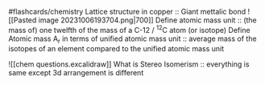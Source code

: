 #flashcards/chemistry 
Lattice structure in copper :: Giant mettalic bond
![[Pasted image 20231006193704.png|700]]
Define atomic mass unit :: (the mass of) one twelfth of the mass of a C-12 / <sup>12</sup>C atom (or isotope)
Define Atomic mass A<sub>r</sub> in terms of unified atomic mass unit :: average mass of the isotopes of an element compared to the unified atomic mass unit

![[chem questions.excalidraw]]
What is Stereo Isomerism :: everything is same except 3d arrangement is different
 